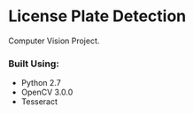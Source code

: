 # License Plate Detection
Computer Vision Project.

### Built Using:
* Python 2.7
* OpenCV 3.0.0
* Tesseract 



